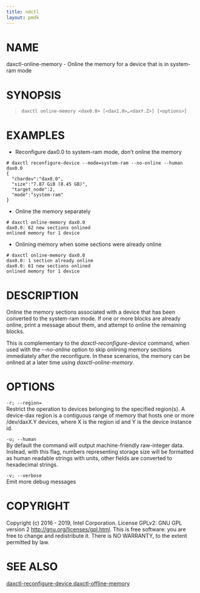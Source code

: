 ```yaml
---
title: ndctl
layout: pmdk
---
```


NAME
====

daxctl-online-memory - Online the memory for a device that is in
system-ram mode

SYNOPSIS
========

>     daxctl online-memory <dax0.0> [<dax1.0>…​<daxY.Z>] [<options>]

EXAMPLES
========

-   Reconfigure dax0.0 to system-ram mode, don’t online the memory

<!-- -->

    # daxctl reconfigure-device --mode=system-ram --no-online --human dax0.0
    {
      "chardev":"dax0.0",
      "size":"7.87 GiB (8.45 GB)",
      "target_node":2,
      "mode":"system-ram"
    }

-   Online the memory separately

<!-- -->

    # daxctl online-memory dax0.0
    dax0.0: 62 new sections onlined
    onlined memory for 1 device

-   Onlining memory when some sections were already online

<!-- -->

    # daxctl online-memory dax0.0
    dax0.0: 1 section already online
    dax0.0: 61 new sections onlined
    onlined memory for 1 device

DESCRIPTION
===========

Online the memory sections associated with a device that has been
converted to the system-ram mode. If one or more blocks are already
online, print a message about them, and attempt to online the remaining
blocks.

This is complementary to the *daxctl-reconfigure-device* command, when
used with the *--no-online* option to skip onlining memory sections
immediately after the reconfigure. In these scenarios, the memory can be
onlined at a later time using *daxctl-online-memory*.

OPTIONS
=======

`-r; --region=`  
Restrict the operation to devices belonging to the specified region(s).
A device-dax region is a contiguous range of memory that hosts one or
more /dev/daxX.Y devices, where X is the region id and Y is the device
instance id.

`-u; --human`  
By default the command will output machine-friendly raw-integer data.
Instead, with this flag, numbers representing storage size will be
formatted as human readable strings with units, other fields are
converted to hexadecimal strings.

`-v; --verbose`  
Emit more debug messages

COPYRIGHT
=========

Copyright (c) 2016 - 2019, Intel Corporation. License GPLv2: GNU GPL
version 2 <http://gnu.org/licenses/gpl.html>. This is free software: you
are free to change and redistribute it. There is NO WARRANTY, to the
extent permitted by law.

SEE ALSO
========

[daxctl-reconfigure-device](daxctl-reconfigure-device.md),[daxctl-offline-memory](daxctl-offline-memory.md)
